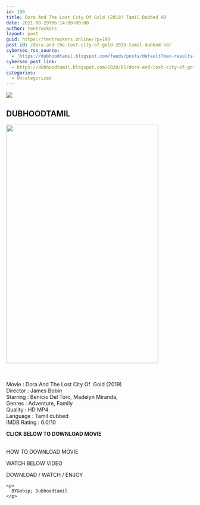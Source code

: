 ```yaml
---
id: 190
title: Dora And The Lost City Of Gold (2019) Tamil Dubbed HD
date: 2021-08-29T06:14:08+00:00
author: tentrockers
layout: post
guid: https://tentrockers.online/?p=190
post id: /dora-and-the-lost-city-of-gold-2019-tamil-dubbed-hd/
cyberseo_rss_source:
  - 'https://dubhoodtamil.blogspot.com/feeds/posts/default?max-results=150&start-index=301'
cyberseo_post_link:
  - https://dubhoodtamil.blogspot.com/2020/05/dora-and-lost-city-of-gold-Tamil-Dubbed-HD.html
categories:
  - Uncategorized
---
```

<div class="media_block">
  <img src="https://1.bp.blogspot.com/-o-ikwxgkvSQ/XtDWMUhkwKI/AAAAAAAABR0/DAupDB7ZP2Ym-b-DnOqeU3PKfgU-VrgiwCNcBGAsYHQ/s72-c/images%2B%252870%2529.jpeg" class="media_thumbnail" />
</div>

<div dir="ltr" trbidi="on" readability="6.246719160105">
  <h2>
    DUBHOODTAMIL
  </h2>
  
  <div>
    <div class="separator">
      <a href="https://1.bp.blogspot.com/-o-ikwxgkvSQ/XtDWMUhkwKI/AAAAAAAABR0/DAupDB7ZP2Ym-b-DnOqeU3PKfgU-VrgiwCNcBGAsYHQ/s1600/images%2B%252870%2529.jpeg" imageanchor="1"><img loading="lazy" border="0" data-original-height="692" data-original-width="443" height="640" src="https://1.bp.blogspot.com/-o-ikwxgkvSQ/XtDWMUhkwKI/AAAAAAAABR0/DAupDB7ZP2Ym-b-DnOqeU3PKfgU-VrgiwCNcBGAsYHQ/s640/images%2B%252870%2529.jpeg" width="408" /></a>
    </div>
  </div>
  
  <p>
    <span><span><br /></span><span><br /> Movie : Dora And The Lost City Of&nbsp; Gold (2019)&nbsp;</span></span><br /><span>Director : James Bobin</span><br /><span>Starring : Benicio Del Toro, Madelyn Miranda,</span><br /><span>Genres : Adventure, Family</span><br /><span>Quality : HD MP4&nbsp;</span><br /><span>Language : Tamil dubbed</span><br /><span>IMDB Rating : 6.0/10</span>
  </p>
  
  <p>
    <span><b>CLICK BELOW TO DOWNLOAD MOVIE</b></span><br /><span><b><br /></b></span>
  </p>
  
  <p>
    <span>HOW TO DOWNLOAD MOVIE&nbsp;</span>
  </p>
  
  <p>
    <span>WATCH BELOW VIDEO</span>
  </p>
  
  <p>
  </p>
  
  <div>
    DOWNLOAD / WATCH / ENJOY</p> 
    
    <p>
      BY&nbsp; Dubhoodtamil
    </p>
  </div>
</div>